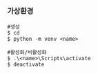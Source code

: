 ### 가상환경

```
#생성
$ cd
$ python -m venv <name>

#활성화/비활성화
$ .\<name>\Scripts\activate
$ deactivate
```
